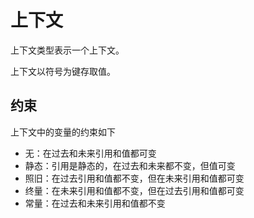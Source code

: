 # 上下文

上下文类型表示一个上下文。

上下文以符号为键存取值。

## 约束

上下文中的变量的约束如下

- 无：在过去和未来引用和值都可变
- 静态：引用是静态的，在过去和未来都不变，但值可变
- 照旧：在过去引用和值都不变，但在未来引用和值都可变
- 终量：在未来引用和值都不变，但在过去引用和值都可变
- 常量：在过去和未来引用和值都不变
